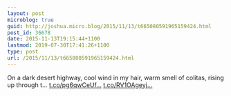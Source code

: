 ```yaml
---
layout: post
microblog: true
guid: http://joshua.micro.blog/2015/11/13/t665080591965159424.html
post_id: 36678
date: 2015-11-13T19:15:44+1100
lastmod: 2019-07-30T17:41:26+1100
type: post
url: /2015/11/13/t665080591965159424.html
---
```

On a dark desert highway, cool wind in my hair, warm smell of colitas, rising up through t… [t.co/pg6qwCeUf...](https://t.co/pg6qwCeUfs) [t.co/RV1OAgeyj...](https://t.co/RV1OAgeyjs)

